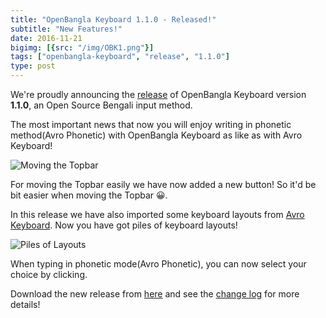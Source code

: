 ```yaml
---
title: "OpenBangla Keyboard 1.1.0 - Released!"
subtitle: "New Features!"
date: 2016-11-21
bigimg: [{src: "/img/OBK1.png"}]
tags: ["openbangla-keyboard", "release", "1.1.0"]
type: post
---
```


We're proudly announcing the [release](https://github.com/OpenBangla/OpenBangla-Keyboard/releases/tag/1.1.0) of OpenBangla Keyboard version **1.1.0**, an Open Source Bengali input method.
<!--more-->

The most important news that now you will enjoy writing in phonetic method(Avro Phonetic) with OpenBangla Keyboard as like as with Avro Keyboard!

![Moving the Topbar](/img/moving_topbar.png)

For moving the Topbar easily we have now added a new button! So it'd be bit easier when moving the Topbar 😀.

In this release we have also imported some keyboard layouts from [Avro Keyboard](https://www.omicronlab.com/avro-keyboard.html). Now you have got piles of keyboard layouts!

![Piles of Layouts](/img/piles_of_layouts.png)

When typing in phonetic mode(Avro Phonetic), you can now select your choice by clicking.

Download the new release from [here](https://openbangla.github.io/download) and see the [change log](https://github.com/OpenBangla/OpenBangla-Keyboard/blob/1.1.0/CHANGELOG.md#110) for more details!
